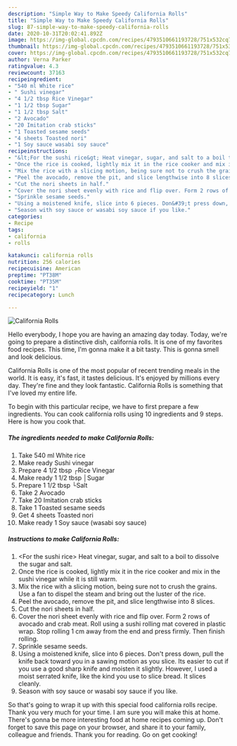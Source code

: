 ```yaml
---
description: "Simple Way to Make Speedy California Rolls"
title: "Simple Way to Make Speedy California Rolls"
slug: 87-simple-way-to-make-speedy-california-rolls
date: 2020-10-31T20:02:41.892Z
image: https://img-global.cpcdn.com/recipes/4793510661193728/751x532cq70/california-rolls-recipe-main-photo.jpg
thumbnail: https://img-global.cpcdn.com/recipes/4793510661193728/751x532cq70/california-rolls-recipe-main-photo.jpg
cover: https://img-global.cpcdn.com/recipes/4793510661193728/751x532cq70/california-rolls-recipe-main-photo.jpg
author: Verna Parker
ratingvalue: 4.3
reviewcount: 37163
recipeingredient:
- "540 ml White rice"
- " Sushi vinegar"
- "4 1/2 tbsp Rice Vinegar"
- "1 1/2 tbsp Sugar"
- "1 1/2 tbsp Salt"
- "2 Avocado"
- "20 Imitation crab sticks"
- "1 Toasted sesame seeds"
- "4 sheets Toasted nori"
- "1 Soy sauce wasabi soy sauce"
recipeinstructions:
- "&lt;For the sushi rice&gt; Heat vinegar, sugar, and salt to a boil to dissolve the sugar and salt."
- "Once the rice is cooked, lightly mix it in the rice cooker and mix in the sushi vinegar while it is still warm."
- "Mix the rice with a slicing motion, being sure not to crush the grains. Use a fan to dispel the steam and bring out the luster of the rice."
- "Peel the avocado, remove the pit, and slice lengthwise into 8 slices."
- "Cut the nori sheets in half."
- "Cover the nori sheet evenly with rice and flip over. Form 2 rows of avocado and crab meat. Roll using a sushi rolling mat covered in plastic wrap. Stop rolling 1 cm away from the end and press firmly. Then finish rolling."
- "Sprinkle sesame seeds."
- "Using a moistened knife, slice into 6 pieces. Don&#39;t press down, pull the knife back toward you in a sawing motion as you slice. Its easier to cut if you use a good sharp knife and moisten it slightly. However, I used a moist serrated knife, like the kind you use to slice bread. It slices cleanly."
- "Season with soy sauce or wasabi soy sauce if you like."
categories:
- Recipe
tags:
- california
- rolls

katakunci: california rolls 
nutrition: 256 calories
recipecuisine: American
preptime: "PT38M"
cooktime: "PT35M"
recipeyield: "1"
recipecategory: Lunch

---
```



![California Rolls](https://img-global.cpcdn.com/recipes/4793510661193728/751x532cq70/california-rolls-recipe-main-photo.jpg)

Hello everybody, I hope you are having an amazing day today. Today, we're going to prepare a distinctive dish, california rolls. It is one of my favorites food recipes. This time, I'm gonna make it a bit tasty. This is gonna smell and look delicious.

California Rolls is one of the most popular of recent trending meals in the world. It is easy, it's fast, it tastes delicious. It's enjoyed by millions every day. They're fine and they look fantastic. California Rolls is something that I've loved my entire life.




To begin with this particular recipe, we have to first prepare a few ingredients. You can cook california rolls using 10 ingredients and 9 steps. Here is how you cook that.

<!--inarticleads1-->

##### The ingredients needed to make California Rolls:

1. Take 540 ml White rice
1. Make ready  Sushi vinegar
1. Prepare 4 1/2 tbsp ┌Rice Vinegar
1. Make ready 1 1/2 tbsp │Sugar
1. Prepare 1 1/2 tbsp └Salt
1. Take 2 Avocado
1. Take 20 Imitation crab sticks
1. Take 1 Toasted sesame seeds
1. Get 4 sheets Toasted nori
1. Make ready 1 Soy sauce (wasabi soy sauce)




<!--inarticleads2-->

##### Instructions to make California Rolls:

1. &lt;For the sushi rice&gt; Heat vinegar, sugar, and salt to a boil to dissolve the sugar and salt.
1. Once the rice is cooked, lightly mix it in the rice cooker and mix in the sushi vinegar while it is still warm.
1. Mix the rice with a slicing motion, being sure not to crush the grains. Use a fan to dispel the steam and bring out the luster of the rice.
1. Peel the avocado, remove the pit, and slice lengthwise into 8 slices.
1. Cut the nori sheets in half.
1. Cover the nori sheet evenly with rice and flip over. Form 2 rows of avocado and crab meat. Roll using a sushi rolling mat covered in plastic wrap. Stop rolling 1 cm away from the end and press firmly. Then finish rolling.
1. Sprinkle sesame seeds.
1. Using a moistened knife, slice into 6 pieces. Don&#39;t press down, pull the knife back toward you in a sawing motion as you slice. Its easier to cut if you use a good sharp knife and moisten it slightly. However, I used a moist serrated knife, like the kind you use to slice bread. It slices cleanly.
1. Season with soy sauce or wasabi soy sauce if you like.




So that's going to wrap it up with this special food california rolls recipe. Thank you very much for your time. I am sure you will make this at home. There's gonna be more interesting food at home recipes coming up. Don't forget to save this page on your browser, and share it to your family, colleague and friends. Thank you for reading. Go on get cooking!
